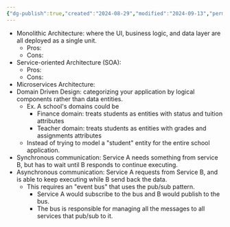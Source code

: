 ```yaml
---
{"dg-publish":true,"created":"2024-08-29","modified":"2024-09-13","permalink":"/40-development/microservices/","dgPassFrontmatter":true,"updated":"2024-09-13"}
---
```



- Monolithic Architecture: where the UI, business logic, and data layer are all deployed as a single unit.
    - Pros:
    - Cons:
- Service-oriented Architecture (SOA):
    - Pros:
    - Cons:
- Microservices Architecture:
- Domain Driven Design: categorizing your application by logical components rather than data entities.
    - Ex. A school's domains could be
        - Finance domain: treats students as entities with status and tuition attributes
        - Teacher domain: treats students as entities with grades and assignments attributes
    - Instead of trying to model a "student" entity for the entire school application.
- Synchronous communication: Service A needs something from service B, but has to wait until B responds to continue executing.
- Asynchronous communication: Service A requests from Service B, and is able to keep executing while B send back the data.
    - This requires an "event bus" that uses the pub/sub pattern.
        - Service A would subscribe to the bus and B would publish to the bus.
        - The bus is responsible for managing all the messages to all services that pub/sub to it.
